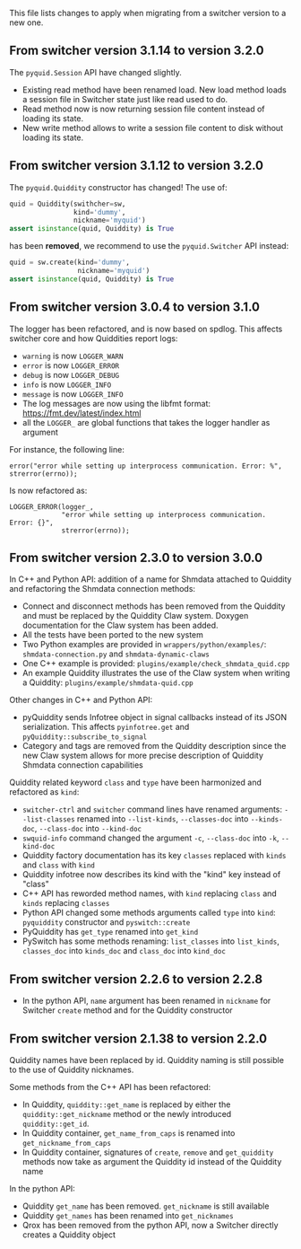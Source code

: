 This file lists changes to apply when migrating from a switcher version to a new one.

From switcher version 3.1.14 to version 3.2.0
--------------------------------------------

The `pyquid.Session` API have changed slightly. 

  - Existing read method have been renamed load. New load method loads a session file in Switcher state just like read used to do.
  - Read method now is now returning session file content instead of loading its state.
  - New write method allows to write a session file content to disk without loading its state.

From switcher version 3.1.12 to version 3.2.0
--------------------------------------------

The `pyquid.Quiddity` constructor has changed! The use of:

```py
quid = Quiddity(swithcher=sw,
                kind='dummy',
                nickname='myquid')
assert isinstance(quid, Quiddity) is True
```

has been **removed**, we recommend to use the `pyquid.Switcher` API instead:

```py
quid = sw.create(kind='dummy',
                 nickname='myquid')
assert isinstance(quid, Quiddity) is True
```

From switcher version 3.0.4 to version 3.1.0
--------------------------------------------

The logger has been refactored, and is now based on spdlog. This affects switcher core and how Quiddities report logs:

* `warning` is now `LOGGER_WARN`
* `error` is now `LOGGER_ERROR`
* `debug` is now `LOGGER_DEBUG`
* `info` is now `LOGGER_INFO`
* `message` is now `LOGGER_INFO`
* The log messages are now using the libfmt format: https://fmt.dev/latest/index.html
* all the `LOGGER_` are global functions that takes the logger handler as argument

For instance, the following line:
```
error("error while setting up interprocess communication. Error: %", strerror(errno));
```
Is now refactored as:
```
LOGGER_ERROR(logger_,
             "error while setting up interprocess communication. Error: {}",
             strerror(errno));
```


From switcher version 2.3.0 to version 3.0.0
--------------------------------------------

In C++ and Python API: addition of a name for Shmdata attached to Quiddity and refactoring the Shmdata connection methods:

* Connect and disconnect methods has been removed from the Quiddity and must be replaced by the Quiddity Claw system. Doxygen documentation for the Claw system has been added.
* All the tests have been ported to the new system
* Two Python examples are provided in `wrappers/python/examples/`:  `shmdata-connection.py` and `shmdata-dynamic-claws`
* One C++ example is provided: `plugins/example/check_shmdata_quid.cpp`
* An example Quiddity illustrates the use of the Claw system when writing a Quiddity: `plugins/example/shmdata-quid.cpp`

Other changes in C++ and Python API:

* pyQuiddity sends Infotree object in signal callbacks instead of its JSON serialization. This affects `pyinfotree.get` and `pyQuiddity::subscribe_to_signal`
* Category and tags are removed from the Quiddity description since the new Claw system allows for more precise description of Quiddity Shmdata connection capabilities

Quiddity related keyword `class` and `type` have been harmonized and refactored as `kind`:

* `switcher-ctrl` and `switcher` command lines have renamed arguments: `--list-classes` renamed into `--list-kinds`, `--classes-doc` into `--kinds-doc`, `--class-doc` into `--kind-doc`
* `swquid-info` command changed the argument `-c`, `--class-doc` into `-k`, `--kind-doc`
* Quiddity factory documentation has its key `classes` replaced with `kinds` and `class` with `kind`
* Quiddity infotree now describes its kind with the "kind" key instead of "class"
* C++ API has reworded method names, with `kind` replacing `class` and `kinds` replacing `classes`
* Python API changed some methods arguments called `type` into `kind`: `pyquiddity` constructor and `pyswitch::create`
* PyQuiddity has `get_type` renamed into `get_kind`
* PySwitch has some methods renaming: `list_classes` into `list_kinds`, `classes_doc` into `kinds_doc` and `class_doc` into `kind_doc`

From switcher version 2.2.6 to version 2.2.8
---------------------------------------------

* In the python API, `name` argument has been renamed in `nickname` for Switcher `create` method and for the Quiddity constructor

From switcher version 2.1.38 to version 2.2.0
---------------------------------------------

Quiddity names have been replaced by id. Quiddity naming is still possible to the use of Quiddity nicknames.

Some methods from the C++ API has been refactored:

* In Quiddity, `quiddity::get_name` is replaced by either the `quiddity::get_nickname` method or the newly introduced `quiddity::get_id`.
* In Quiddity container, `get_name_from_caps` is renamed into `get_nickname_from_caps`
* In Quiddity container, signatures of `create`, `remove` and `get_quiddity` methods now take as argument the Quiddity id instead of the Quiddity name

In the python API:

* Quiddity `get_name` has been removed. `get_nickname` is still available
* Quiddity `get_names` has been renamed into `get_nicknames`
* Qrox has been removed from the python API, now a Switcher directly creates a Quiddity object
